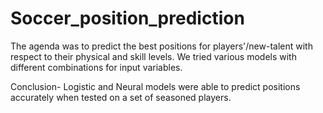 # Soccer_position_prediction
The agenda was to predict the best positions for players'/new-talent with respect to their physical and skill levels.
We tried various models with different combinations for input variables.

Conclusion- Logistic and Neural models were able to predict positions accurately when tested on a set of seasoned players.
